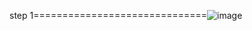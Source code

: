 step 1==============================![image](https://github.com/user-attachments/assets/007019ca-cfd4-4115-a23b-a702028231e7)
